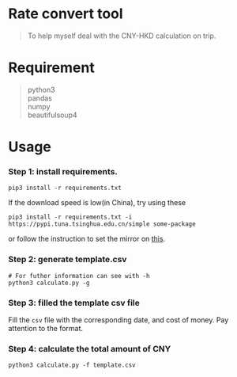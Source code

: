 # Rate convert tool
> To help myself deal with the CNY-HKD calculation on trip.

# Requirement
> python3   
> pandas    
> numpy   
> beautifulsoup4    


# Usage

### Step 1: install requirements.
```shell
pip3 install -r requirements.txt
```
If the download speed is low(in China), try using these

```shell
pip3 install -r requirements.txt -i https://pypi.tuna.tsinghua.edu.cn/simple some-package
```

or follow the instruction to set the mirror on [this](https://mirrors.tuna.tsinghua.edu.cn/help/pypi/).

### Step 2: generate template.csv
```shell
# For futher information can see with -h
python3 calculate.py -g
```

### Step 3: filled the template csv file
Fill the `csv` file with the corresponding date, and cost of money. Pay attention to the format.

### Step 4: calculate the total amount of CNY
```shell
python3 calculate.py -f template.csv
```
